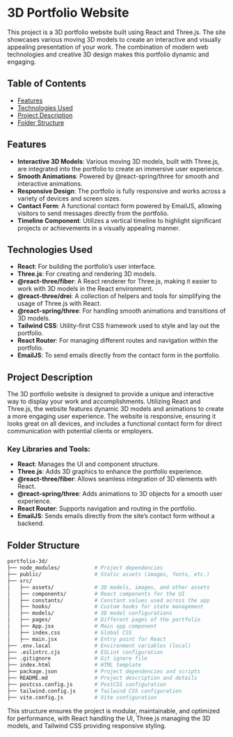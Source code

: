 # 3D Portfolio Website

This project is a 3D portfolio website built using React and Three.js. The site showcases various moving 3D models to create an interactive and visually appealing presentation of your work. The combination of modern web technologies and creative 3D design makes this portfolio dynamic and engaging.

## Table of Contents

- [Features](#features)
- [Technologies Used](#technologies-used)
- [Project Description](#project-description)
- [Folder Structure](#folder-structure)

## Features

- **Interactive 3D Models**: Various moving 3D models, built with Three.js, are integrated into the portfolio to create an immersive user experience.
- **Smooth Animations**: Powered by @react-spring/three for smooth and interactive animations.
- **Responsive Design**: The portfolio is fully responsive and works across a variety of devices and screen sizes.
- **Contact Form**: A functional contact form powered by EmailJS, allowing visitors to send messages directly from the portfolio.
- **Timeline Component**: Utilizes a vertical timeline to highlight significant projects or achievements in a visually appealing manner.

## Technologies Used

- **React**: For building the portfolio’s user interface.
- **Three.js**: For creating and rendering 3D models.
- **@react-three/fiber**: A React renderer for Three.js, making it easier to work with 3D models in the React environment.
- **@react-three/drei**: A collection of helpers and tools for simplifying the usage of Three.js with React.
- **@react-spring/three**: For handling smooth animations and transitions of 3D models.
- **Tailwind CSS**: Utility-first CSS framework used to style and lay out the portfolio.
- **React Router**: For managing different routes and navigation within the portfolio.
- **EmailJS**: To send emails directly from the contact form in the portfolio.

## Project Description

The 3D portfolio website is designed to provide a unique and interactive way to display your work and accomplishments. Utilizing React and Three.js, the website features dynamic 3D models and animations to create a more engaging user experience. The website is responsive, ensuring it looks great on all devices, and includes a functional contact form for direct communication with potential clients or employers.

### Key Libraries and Tools:

- **React**: Manages the UI and component structure.
- **Three.js**: Adds 3D graphics to enhance the portfolio experience.
- **@react-three/fiber**: Allows seamless integration of 3D elements with React.
- **@react-spring/three**: Adds animations to 3D objects for a smooth user experience.
- **React Router**: Supports navigation and routing in the portfolio.
- **EmailJS**: Sends emails directly from the site’s contact form without a backend.

## Folder Structure

```bash
portfolio-3d/
├── node_modules/           # Project dependencies
├── public/                 # Static assets (images, fonts, etc.)
├── src/
│   ├── assets/             # 3D models, images, and other assets
│   ├── components/         # React components for the UI
│   ├── constants/          # Constant values used across the app
│   ├── hooks/              # Custom hooks for state management
│   ├── models/             # 3D model configurations
│   ├── pages/              # Different pages of the portfolio
│   ├── App.jsx             # Main app component
│   ├── index.css           # Global CSS
│   ├── main.jsx            # Entry point for React
├── .env.local              # Environment variables (local)
├── .eslintrc.cjs           # ESLint configuration
├── .gitignore              # Git ignore file
├── index.html              # HTML template
├── package.json            # Project dependencies and scripts
├── README.md               # Project description and details
├── postcss.config.js       # PostCSS configuration
├── tailwind.config.js      # Tailwind CSS configuration
├── vite.config.js          # Vite configuration
```

This structure ensures the project is modular, maintainable, and optimized for performance, with React handling the UI, Three.js managing the 3D models, and Tailwind CSS providing responsive styling.
